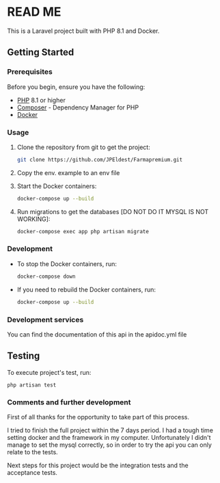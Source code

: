 # READ ME

This is a Laravel project built with PHP 8.1 and Docker.

## Getting Started

### Prerequisites

Before you begin, ensure you have the following:

- [PHP](https://www.php.net/) 8.1 or higher
- [Composer](https://getcomposer.org/) - Dependency Manager for PHP
- [Docker](https://www.docker.com/)

### Usage

1. Clone the repository from git to get the project:

    ```bash
    git clone https://github.com/JPEldest/Farmapremium.git
    ```
2. Copy the env. example to an env file

3. Start the Docker containers:

    ```bash
    docker-compose up --build
    ```

4. Run migrations to get the databases [DO NOT DO IT MYSQL IS NOT WORKING]:

    ```bash
    docker-compose exec app php artisan migrate
    ```

### Development

- To stop the Docker containers, run:

    ```bash
    docker-compose down
    ```

- If you need to rebuild the Docker containers, run:

    ```bash
    docker-compose up --build
    ```

### Development services

You can find the documentation of this api in the apidoc.yml file

## Testing

To execute project's test, run:

```
php artisan test
```
### Comments and further development
First of all thanks for the opportunity to take part of this process.

I tried to finish the full project within the 7 days period. I had a tough time setting docker and the framework in my computer. Unfortunately I didn't manage to set the mysql correctly, so in order to try the api you can only relate to the tests.

Next steps for this project would be the integration tests and the acceptance tests.


